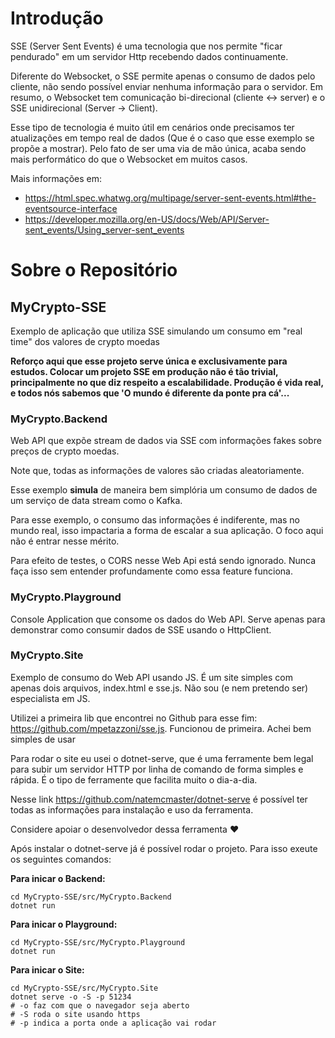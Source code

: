# Introdução

SSE (Server Sent Events) é uma tecnologia que nos permite "ficar pendurado" em um servidor Http recebendo dados continuamente.

Diferente do Websocket, o SSE permite apenas o consumo de dados pelo cliente, não sendo possível enviar nenhuma informação para o servidor.
Em resumo, o Websocket tem comunicação bi-direcional (cliente <-> server) e o SSE unidirecional (Server -> Client).

Esse tipo de tecnologia é muito útil em cenários onde precisamos ter atualizações em tempo real de dados (Que é o caso que esse exemplo se propõe a mostrar). Pelo fato de ser uma via de mão única, acaba sendo mais performático do que o Websocket em muitos casos.

Mais informações em:

- https://html.spec.whatwg.org/multipage/server-sent-events.html#the-eventsource-interface
- https://developer.mozilla.org/en-US/docs/Web/API/Server-sent_events/Using_server-sent_events

# Sobre o Repositório

## MyCrypto-SSE
Exemplo de aplicação que utiliza SSE simulando um consumo em "real time" dos valores de crypto moedas

**Reforço aqui que esse projeto serve única e exclusivamente para estudos. Colocar um projeto SSE em produção não é tão trivial, principalmente no que diz respeito a escalabilidade. Produção é vida real, e todos nós sabemos que 'O mundo é diferente da ponte pra cá'...**

### MyCrypto.Backend

Web API que expõe stream de dados via SSE com informações fakes sobre preços de crypto moedas.

Note que, todas as informações de valores são criadas aleatoriamente.

Esse exemplo **simula** de maneira bem simplória um consumo de dados de um serviço de data stream como o Kafka.

Para esse exemplo, o consumo das informações é indiferente, mas no mundo real, isso impactaria a forma de escalar a sua aplicação. O foco aqui não é entrar nesse mérito. 

Para efeito de testes, o CORS nesse Web Api está sendo ignorado. Nunca faça isso sem entender profundamente como essa feature funciona. 

### MyCrypto.Playground

Console Application que consome os dados do Web API. 
Serve apenas para demonstrar como consumir dados de SSE usando o HttpClient.

### MyCrypto.Site
Exemplo de consumo do Web API usando JS.
É um site simples com apenas dois arquivos, index.html e sse.js. 
Não sou (e nem pretendo ser) especialista em JS. 

Utilizei a primeira lib que encontrei no Github para esse fim: https://github.com/mpetazzoni/sse.js.
Funcionou de primeira. Achei bem simples de usar

Para rodar o site eu usei o dotnet-serve, que é uma ferramente bem legal para subir um servidor HTTP por linha de comando de forma simples e rápida. É o tipo de ferramente que facilita muito o dia-a-dia.

Nesse link https://github.com/natemcmaster/dotnet-serve é possível ter todas as informações para instalação e uso da ferramenta.

Considere apoiar o desenvolvedor dessa ferramenta ❤️

Após instalar o dotnet-serve já é possível rodar o projeto. Para isso exeute os seguintes comandos: 

**Para inicar o Backend:**
```
cd MyCrypto-SSE/src/MyCrypto.Backend 
dotnet run
```

**Para inicar o Playground:**
```
cd MyCrypto-SSE/src/MyCrypto.Playground 
dotnet run
```

**Para inicar o Site:**
```
cd MyCrypto-SSE/src/MyCrypto.Site 
dotnet serve -o -S -p 51234
# -o faz com que o navegador seja aberto
# -S roda o site usando https
# -p indica a porta onde a aplicação vai rodar
```